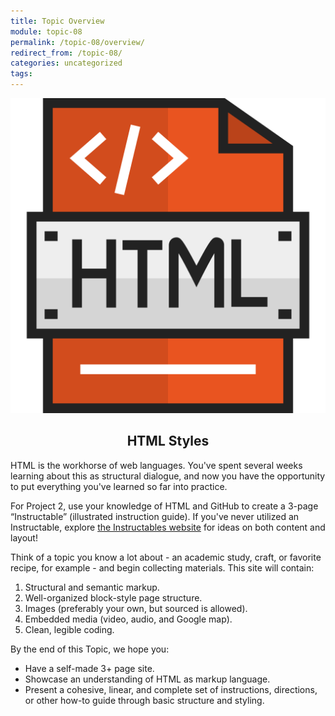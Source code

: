 ```yaml
---
title: Topic Overview
module: topic-08
permalink: /topic-08/overview/
redirect_from: /topic-08/
categories: uncategorized
tags:
---
```


<div class="section-title">
  <img src="../img/assignment-08.svg" alt="" title="Assignment 8: HTML Website" />
  <h2 style="text-align: center;">HTML Styles</h2>
</div>


HTML is the workhorse of web languages. You've spent several weeks learning about this as structural dialogue, and now you have the opportunity to put everything you've learned so far into practice.

For Project 2, use your knowledge of HTML and GitHub to create a 3-page “Instructable” (illustrated instruction guide). If you've never utilized an Instructable, explore <a href="https://www.instructables.com/" target="_blank">the Instructables website</a> for ideas on both content and layout!

Think of a topic you know a lot about - an academic study, craft, or favorite recipe, for example - and begin collecting materials. This site will contain:
1. Structural and semantic markup.
2. Well-organized block-style page structure.
2. Images (preferably your own, but sourced is allowed).
4. Embedded media (video, audio, and Google map).
5. Clean, legible coding.


By the end of this Topic, we hope you:
<ul class="pros-and-cons">
  <li class="icon-pro">Have a self-made 3+ page site.</li>
  <li class="icon-pro">Showcase an understanding of HTML as markup language.</li>
  <li class="icon-pro">Present a cohesive, linear, and complete set of instructions, directions, or other how-to guide through basic structure and styling.</li>
</ul>
